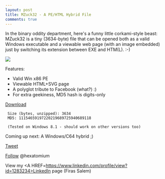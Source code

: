```yaml
---
layout: post
title: MZuck32 - A PE/HTML Hybrid File
comments: true
---
```


In the binary oddity department, here's a funny little corkami-style beast: MZuck32 is a tiny (3634-byte) file that 
can be opened both as a valid Windows executable and a viewable web page (with an image embedded) just by switching its extension between EXE and HTM(L). :-)   

<img src=http://i.imgur.com/CGz3AnT.png>


Features:

  - Valid Win x86 PE
  - Viewable HTML+SVG page
  - A polyglot tribute to Facebook (what?) :) 
  - For extra geekiness, MD5 hash is digits-only
     
<A href=http://trax.x10.mx/mzuck32.zip>Download</A>

     Size (bytes, unzipped): 3634
     MD5: 11154659197220219689725940689118
     
     (Tested on Windows 8.1 - should work on other versions too)
     
Coming up next: A Windows/C64 hybrid ;)


<a href="http://twitter.com/share" class="twitter-share-button" 
data-url="http://hexatomium.github.io/2015/10/13/polyglots-ftw/" data-text="MZuck32 - A tiny PE/HTML polyglot file"  data-count="horizontal">Tweet</a>
<script type="text/javascript" src="http://platform.twitter.com/widgets.js"></script>


<A href=https://twitter.com/hexatomium>Follow</A> @hexatomium

View my <A HREF=https://www.linkedin.com/profile/view?id=1283234>LinkedIn</A> page (Firas Salem)
